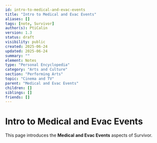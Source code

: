 ```yaml
---
id: intro-to-medical-and-evac-events
title: "Intro to Medical and Evac Events"
aliases: []
tags: [note, Survivor]
author(s): PtiCalin
version: 1.3
status: draft
visibility: public
created: 2025-06-24
updated: 2025-06-24
summary: ""
element: Notes
type: "Personal Encyclopedia"
category: "Arts and Culture"
section: "Performing Arts"
topic: "Cinema and TV"
parent: "Medical and Evac Events"
children: []
siblings: []
friends: []
---
```

# Intro to Medical and Evac Events

This page introduces the **Medical and Evac Events** aspects of Survivor.
